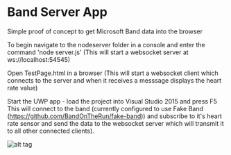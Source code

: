 # Band Server App
Simple proof of concept to get Microsoft Band data into the browser

To begin navigate to the nodeserver folder in a console and enter the command 'node server.js'
(This will start a websocket server at ws://localhost:54545)

Open TestPage.html in a browser
(This will start a websocket client which connects to the server and when it receives a messsage displays the heart rate value)

Start the UWP app - load the project into Visual Studio 2015 and press F5
This will connect to the band (currently configured to use Fake Band (https://github.com/BandOnTheRun/fake-band)) and subscribe to it's heart rate sensor and send the data to the websocket server which will transmit it to all other connected clients).

![alt tag](https://raw.github.com/peted70/BandServerApp/master/assets/bandtest.PNG)
